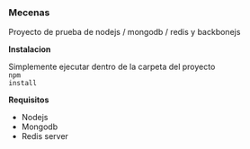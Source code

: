 <h3>Mecenas</h3>

Proyecto de prueba de nodejs / mongodb / redis y backbonejs

<strong>Instalacion</strong>

Simplemente ejecutar dentro de la carpeta del proyecto <br>
<code>npm install</code>

<strong>Requisitos</strong>

<ul>
  <li>Nodejs</li>
  <li>Mongodb</li>
  <li>Redis server</li>
</ul>
